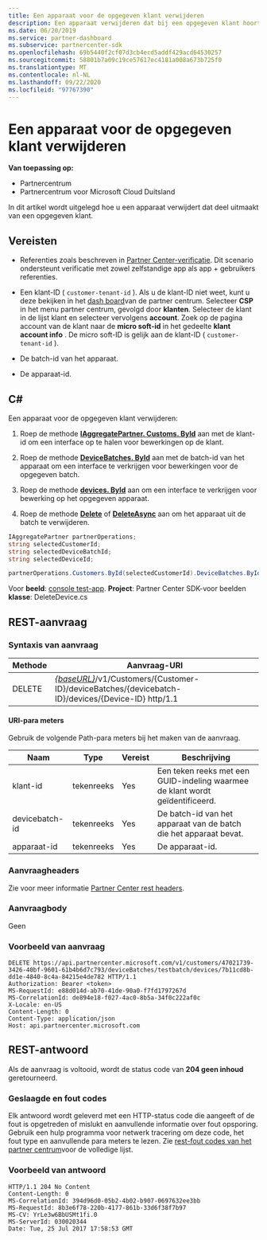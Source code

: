 ```yaml
---
title: Een apparaat voor de opgegeven klant verwijderen
description: Een apparaat verwijderen dat bij een opgegeven klant hoort.
ms.date: 06/20/2019
ms.service: partner-dashboard
ms.subservice: partnercenter-sdk
ms.openlocfilehash: 69b5440f2cf07d3cb4ecd5addf429acd64530257
ms.sourcegitcommit: 58801b7a09c19ce57617ec4181a008a673b725f0
ms.translationtype: MT
ms.contentlocale: nl-NL
ms.lasthandoff: 09/22/2020
ms.locfileid: "97767390"
---
```

# <a name="delete-a-device-for-the-specified-customer"></a>Een apparaat voor de opgegeven klant verwijderen

**Van toepassing op:**

- Partnercentrum
- Partnercentrum voor Microsoft Cloud Duitsland

In dit artikel wordt uitgelegd hoe u een apparaat verwijdert dat deel uitmaakt van een opgegeven klant.

## <a name="prerequisites"></a>Vereisten

- Referenties zoals beschreven in [Partner Center-verificatie](partner-center-authentication.md). Dit scenario ondersteunt verificatie met zowel zelfstandige app als app + gebruikers referenties.

- Een klant-ID ( `customer-tenant-id` ). Als u de klant-ID niet weet, kunt u deze bekijken in het [dash board](https://partner.microsoft.com/dashboard)van de partner centrum. Selecteer **CSP** in het menu partner centrum, gevolgd door **klanten**. Selecteer de klant in de lijst klant en selecteer vervolgens **account**. Zoek op de pagina account van de klant naar de **micro soft-id** in het gedeelte **klant account info** . De micro soft-ID is gelijk aan de klant-ID ( `customer-tenant-id` ).

- De batch-id van het apparaat.

- De apparaat-id.

## <a name="c"></a>C\#

Een apparaat voor de opgegeven klant verwijderen:

1. Roep de methode [**IAggregatePartner. Customs. ById**](/dotnet/api/microsoft.store.partnercenter.customers.icustomercollection.byid) aan met de klant-id om een interface op te halen voor bewerkingen op de klant.

2. Roep de methode [**DeviceBatches. ById**](/dotnet/api/microsoft.store.partnercenter.devicesdeployment.idevicesbatchcollection.byid) aan met de batch-id van het apparaat om een interface te verkrijgen voor bewerkingen voor de opgegeven batch.

3. Roep de methode [**devices. ById**](/dotnet/api/microsoft.store.partnercenter.devicesdeployment.idevicecollection.byid) aan om een interface te verkrijgen voor bewerking op het opgegeven apparaat.

4. Roep de methode [**Delete**](/dotnet/api/microsoft.store.partnercenter.devicesdeployment.idevice.delete) of [**DeleteAsync**](/dotnet/api/microsoft.store.partnercenter.devicesdeployment.idevice.deleteasync) aan om het apparaat uit de batch te verwijderen.

``` csharp
IAggregatePartner partnerOperations;
string selectedCustomerId;
string selectedDeviceBatchId;
string selectedDeviceId;

partnerOperations.Customers.ById(selectedCustomerId).DeviceBatches.ById(selectedDeviceBatchId).Devices.ById(selectedDeviceId).Delete();
```

Voor **beeld**: [console test-app](console-test-app.md). **Project**: Partner Center SDK-voor beelden **klasse**: DeleteDevice.cs

## <a name="rest-request"></a>REST-aanvraag

### <a name="request-syntax"></a>Syntaxis van aanvraag

| Methode     | Aanvraag-URI                                                                                                                        |
|------------|------------------------------------------------------------------------------------------------------------------------------------|
| DELETE     | [*{baseURL}*](partner-center-rest-urls.md)/v1/Customers/{Customer-ID}/deviceBatches/{devicebatch-ID}/devices/{Device-ID} http/1.1  |

#### <a name="uri-parameters"></a>URI-para meters

Gebruik de volgende Path-para meters bij het maken van de aanvraag.

| Naam           | Type   | Vereist | Beschrijving                                                        |
|----------------|--------|----------|--------------------------------------------------------------------|
| klant-id    | tekenreeks | Yes      | Een teken reeks met een GUID-indeling waarmee de klant wordt geïdentificeerd.              |
| devicebatch-id | tekenreeks | Yes      | De batch-id van het apparaat van de batch die het apparaat bevat. |
| apparaat-id      | tekenreeks | Yes      | De apparaat-id.                                             |

### <a name="request-headers"></a>Aanvraagheaders

Zie voor meer informatie [Partner Center rest headers](headers.md).

### <a name="request-body"></a>Aanvraagbody

Geen

### <a name="request-example"></a>Voorbeeld van aanvraag

```http
DELETE https://api.partnercenter.microsoft.com/v1/customers/47021739-3426-40bf-9601-61b4b6d7c793/deviceBatches/testbatch/devices/7b11cd8b-dd1e-4840-8c4a-84215e4de782 HTTP/1.1
Authorization: Bearer <token>
MS-RequestId: e88d014d-ab70-41de-90a0-f7fd1797267d
MS-CorrelationId: de894e18-f027-4ac0-8b5a-34f0c222af0c
X-Locale: en-US
Content-Length: 0
Content-Type: application/json
Host: api.partnercenter.microsoft.com
```

## <a name="rest-response"></a>REST-antwoord

Als de aanvraag is voltooid, wordt de status code van **204 geen inhoud** geretourneerd.

### <a name="response-success-and-error-codes"></a>Geslaagde en fout codes

Elk antwoord wordt geleverd met een HTTP-status code die aangeeft of de fout is opgetreden of mislukt en aanvullende informatie over fout opsporing. Gebruik een hulp programma voor netwerk tracering om deze code, het fout type en aanvullende para meters te lezen. Zie [rest-fout codes van het partner centrum](error-codes.md)voor de volledige lijst.

### <a name="response-example"></a>Voorbeeld van antwoord

```http
HTTP/1.1 204 No Content
Content-Length: 0
MS-CorrelationId: 394d96d0-05b2-4b02-b907-0697632ee3bb
MS-RequestId: 8b3e6f78-220b-4177-861b-33d6f38f7b97
MS-CV: YrLe3w6BbUSMt1fi.0
MS-ServerId: 030020344
Date: Tue, 25 Jul 2017 17:58:53 GMT
```
